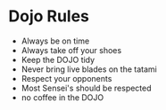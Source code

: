 Dojo Rules
==========
* Always be on time
* Always take off your shoes
* Keep the DOJO tidy
* Never bring live blades on the tatami
* Respect your opponents
* Most Sensei's should be respected
* no coffee in the DOJO
